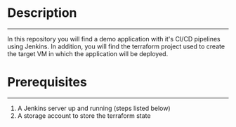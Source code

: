 # Description
---

In this repository you will find a demo application with it's CI/CD pipelines using Jenkins.
In addition, you will find the terraform project used to create the target VM in which the application will be deployed.


# Prerequisites
---

1. A Jenkins server up and running (steps listed below)
2. A storage account to store the terraform state